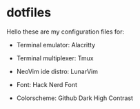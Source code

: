 # dotfiles

Hello these are my configuration files for:

* Terminal emulator: Alacritty

* Terminal multiplexer: Tmux

* NeoVim ide distro: LunarVim

* Font: Hack Nerd Font

* Colorscheme: Github Dark High Contrast
